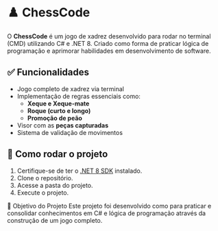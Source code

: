 # ♟️ ChessCode

O **ChessCode** é um jogo de xadrez desenvolvido para rodar no terminal (CMD) utilizando C# e .NET 8. Criado como forma de praticar lógica de programação e aprimorar habilidades em desenvolvimento de software.

## ✅ Funcionalidades

- Jogo completo de xadrez via terminal
- Implementação de regras essenciais como:
  - **Xeque e Xeque-mate**
  - **Roque (curto e longo)**
  - **Promoção de peão**
- Visor com as **peças capturadas**
- Sistema de validação de movimentos

## 🚀 Como rodar o projeto

1. Certifique-se de ter o [.NET 8 SDK](https://dotnet.microsoft.com/en-us/download/dotnet/8.0) instalado.
2. Clone o repositório.
3. Acesse a pasta do projeto.
4. Execute o projeto.

🎯 Objetivo do Projeto
Este projeto foi desenvolvido como para praticar e consolidar conhecimentos em C# e lógica de programação através da construção de um jogo completo.
